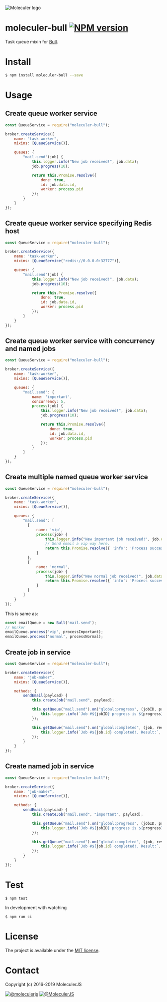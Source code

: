 ![Moleculer logo](http://moleculer.services/images/banner.png)

# moleculer-bull [![NPM version](https://img.shields.io/npm/v/moleculer-bull.svg)](https://www.npmjs.com/package/moleculer-bull)

Task queue mixin for [Bull](https://github.com/OptimalBits/bull).

# Install

```bash
$ npm install moleculer-bull --save
```

# Usage

## Create queue worker service
```js
const QueueService = require("moleculer-bull");

broker.createService({
    name: "task-worker",
    mixins: [QueueService()],

    queues: {
        "mail.send"(job) {
            this.logger.info("New job received!", job.data);
            job.progress(10);

            return this.Promise.resolve({
                done: true,
                id: job.data.id,
                worker: process.pid
            });
        }
    }
});
```

## Create queue worker service specifying Redis host
```js
const QueueService = require("moleculer-bull");

broker.createService({
    name: "task-worker",
    mixins: [QueueService("redis://0.0.0.0:32777")],

    queues: {
        "mail.send"(job) {
            this.logger.info("New job received!", job.data);
            job.progress(10);

            return this.Promise.resolve({
                done: true,
                id: job.data.id,
                worker: process.pid
            });
        }
    }
});
```

## Create queue worker service with concurrency and named jobs
```js
const QueueService = require("moleculer-bull");

broker.createService({
    name: "task-worker",
    mixins: [QueueService()],

    queues: {
        "mail.send": {
            name: 'important',
            concurrency: 5,
            process(job) {
                this.logger.info("New job received!", job.data);
                job.progress(10);

                return this.Promise.resolve({
                    done: true,
                    id: job.data.id,
                    worker: process.pid
                });
            }
        }
    }
});
```

## Create multiple named queue worker service
```js
const QueueService = require("moleculer-bull");

broker.createService({
    name: "task-worker",
    mixins: [QueueService()],

    queues: {
        "mail.send": [
          {
              name: 'vip',
              process(job) {
                  this.logger.info("New important job received!", job.data);
                  // Send email a vip way here.
                  return this.Promise.resolve({ 'info': 'Process success.' });
              }
          },
          {
              name: 'normal',
              process(job) {
                  this.logger.info("New normal job received!", job.data);
                  return this.Promise.resolve({ 'info': 'Process success.' });
              }
          }
        ]
    }
});
```

This is same as:
```js
const emailQueue = new Bull('mail.send');
// Worker
emailQueue.process('vip', processImportant);
emailQueue.process('normal', processNormal);
```

## Create job in service
```js
const QueueService = require("moleculer-bull");

broker.createService({
    name: "job-maker",
    mixins: [QueueService()],

    methods: {
        sendEmail(payload) {
            this.createJob("mail.send", payload);

            this.getQueue("mail.send").on("global:progress", (jobID, progress) => {
                this.logger.info(`Job #${jobID} progress is ${progress}%`);
            });

            this.getQueue("mail.send").on("global:completed", (job, res) => {
                this.logger.info(`Job #${job.id} completed!. Result:`, res);
            });
        }
    }
});
```

## Create named job in service
```js
const QueueService = require("moleculer-bull");

broker.createService({
    name: "job-maker",
    mixins: [QueueService()],

    methods: {
        sendEmail(payload) {
            this.createJob("mail.send", "important", payload);

            this.getQueue("mail.send").on("global:progress", (jobID, progress) => {
                this.logger.info(`Job #${jobID} progress is ${progress}%`);
            });

            this.getQueue("mail.send").on("global:completed", (job, res) => {
                this.logger.info(`Job #${job.id} completed!. Result:`, res);
            });
        }
    }
});
```

# Test
```
$ npm test
```

In development with watching

```
$ npm run ci
```

# License
The project is available under the [MIT license](https://tldrlegal.com/license/mit-license).

# Contact
Copyright (c) 2016-2019 MoleculerJS

[![@moleculerjs](https://img.shields.io/badge/github-moleculerjs-green.svg)](https://github.com/moleculerjs) [![@MoleculerJS](https://img.shields.io/badge/twitter-MoleculerJS-blue.svg)](https://twitter.com/MoleculerJS)
